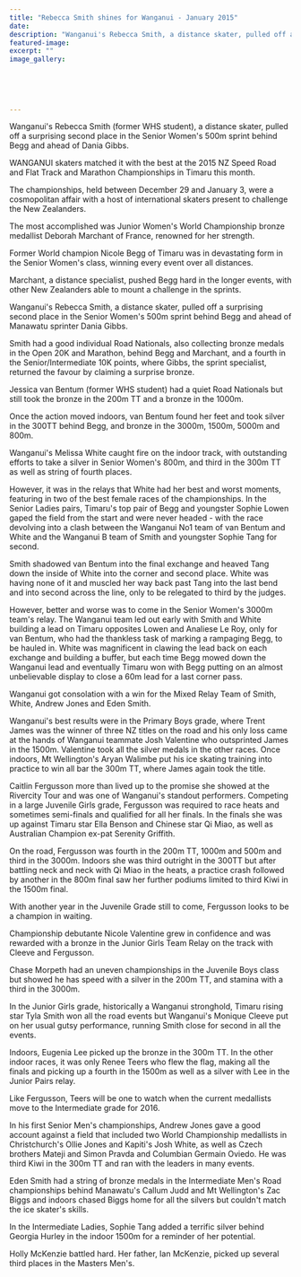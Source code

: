 ```yaml
---
title: "Rebecca Smith shines for Wanganui - January 2015"
date: 
description: "Wanganui's Rebecca Smith, a distance skater, pulled off a surprising second place in the Senior Women's 500m sprint behind Begg and ahead of Dania Gibbs,from the Wanganui Chronicle article 19 Jan 2015"
featured-image: 
excerpt: ""
image_gallery:
	
	
	
	
	
---
```


<p>Wanganui's Rebecca Smith (former WHS student), a distance skater, pulled off a surprising second place in the Senior Women's 500m sprint behind Begg and ahead of Dania Gibbs.</p>
<p>WANGANUI skaters matched it with the best at the 2015 NZ Speed Road and Flat Track and Marathon Championships in Timaru this month.</p>
<p>The championships, held between December 29 and January 3, were a cosmopolitan affair with a host of international skaters present to challenge the New Zealanders.</p>
<p>The most accomplished was Junior Women's World Championship bronze medallist Deborah Marchant of France, renowned for her strength.</p>
<p>Former World champion Nicole Begg of Timaru was in devastating form in the Senior Women's class, winning every event over all distances.</p>
<p>Marchant, a distance specialist, pushed Begg hard in the longer events, with other New Zealanders able to mount a challenge in the sprints.</p>
<p>Wanganui's Rebecca Smith, a distance skater, pulled off a surprising second place in the Senior Women's 500m sprint behind Begg and ahead of Manawatu sprinter Dania Gibbs.</p>
<p>Smith had a good individual Road Nationals, also collecting bronze medals in the Open 20K and Marathon, behind Begg and Marchant, and a fourth in the Senior/Intermediate 10K points, where Gibbs, the sprint specialist, returned the favour by claiming a surprise bronze.</p>
<p>Jessica van Bentum (former WHS student) had a quiet Road Nationals but still took the bronze in the 200m TT and a bronze in the 1000m.</p>
<p>Once the action moved indoors, van Bentum found her feet and took silver in the 300TT behind Begg, and bronze in the 3000m, 1500m, 5000m and 800m.</p>
<p>Wanganui's Melissa White caught fire on the indoor track, with outstanding efforts to take a silver in Senior Women's 800m, and third in the 300m TT as well as string of fourth places.</p>
<p>However, it was in the relays that White had her best and worst moments, featuring in two of the best female races of the championships. In the Senior Ladies pairs, Timaru's top pair of Begg and youngster Sophie Lowen gaped the field from the start and were never headed - with the race devolving into a clash between the Wanganui No1 team of van Bentum and White and the Wanganui B team of Smith and youngster Sophie Tang for second.</p>
<p>Smith shadowed van Bentum into the final exchange and heaved Tang down the inside of White into the corner and second place. White was having none of it and muscled her way back past Tang into the last bend and into second across the line, only to be relegated to third by the judges.</p>
<p>However, better and worse was to come in the Senior Women's 3000m team's relay. The Wanganui team led out early with Smith and White building a lead on Timaru opposites Lowen and Analiese Le Roy, only for van Bentum, who had the thankless task of marking a rampaging Begg, to be hauled in. White was magnificent in clawing the lead back on each exchange and building a buffer, but each time Begg mowed down the Wanganui lead and eventually Timaru won with Begg putting on an almost unbelievable display to close a 60m lead for a last corner pass.</p>
<p>Wanganui got consolation with a win for the Mixed Relay Team of Smith, White, Andrew Jones and Eden Smith.</p>
<p>Wanganui's best results were in the Primary Boys grade, where Trent James was the winner of three NZ titles on the road and his only loss came at the hands of Wanganui teammate Josh Valentine who outsprinted James in the 1500m. Valentine took all the silver medals in the other races. Once indoors, Mt Wellington's Aryan Walimbe put his ice skating training into practice to win all bar the 300m TT, where James again took the title.</p>
<p>Caitlin Fergusson more than lived up to the promise she showed at the Rivercity Tour and was one of Wanganui's standout performers. Competing in a large Juvenile Girls grade, Fergusson was required to race heats and sometimes semi-finals and qualified for all her finals. In the finals she was up against Timaru star Ella Benson and Chinese star Qi Miao, as well as Australian Champion ex-pat Serenity Griffith.</p>
<p>On the road, Fergusson was fourth in the 200m TT, 1000m and 500m and third in the 3000m. Indoors she was third outright in the 300TT but after battling neck and neck with Qi Miao in the heats, a practice crash followed by another in the 800m final saw her further podiums limited to third Kiwi in the 1500m final.</p>
<p>With another year in the Juvenile Grade still to come, Fergusson looks to be a champion in waiting.</p>
<p>Championship debutante Nicole Valentine grew in confidence and was rewarded with a bronze in the Junior Girls Team Relay on the track with Cleeve and Fergusson.</p>
<p>Chase Morpeth had an uneven championships in the Juvenile Boys class but showed he has speed with a silver in the 200m TT, and stamina with a third in the 3000m.</p>
<p>In the Junior Girls grade, historically a Wanganui stronghold, Timaru rising star Tyla Smith won all the road events but Wanganui's Monique Cleeve put on her usual gutsy performance, running Smith close for second in all the events.</p>
<p>Indoors, Eugenia Lee picked up the bronze in the 300m TT. In the other indoor races, it was only Renee Teers who flew the flag, making all the finals and picking up a fourth in the 1500m as well as a silver with Lee in the Junior Pairs relay.</p>
<p>Like Fergusson, Teers will be one to watch when the current medallists move to the Intermediate grade for 2016.</p>
<p>In his first Senior Men's championships, Andrew Jones gave a good account against a field that included two World Championship medallists in Christchurch's Ollie Jones and Kapiti's Josh White, as well as Czech brothers Mateji and Simon Pravda and Columbian Germain Oviedo. He was third Kiwi in the 300m TT and ran with the leaders in many events.</p>
<p>Eden Smith had a string of bronze medals in the Intermediate Men's Road championships behind Manawatu's Callum Judd and Mt Wellington's Zac Biggs and indoors chased Biggs home for all the silvers but couldn't match the ice skater's skills.</p>
<p>In the Intermediate Ladies, Sophie Tang added a terrific silver behind Georgia Hurley in the indoor 1500m for a reminder of her potential.</p>
<p>Holly McKenzie battled hard. Her father, Ian McKenzie, picked up several third places in the Masters Men's.</p>

